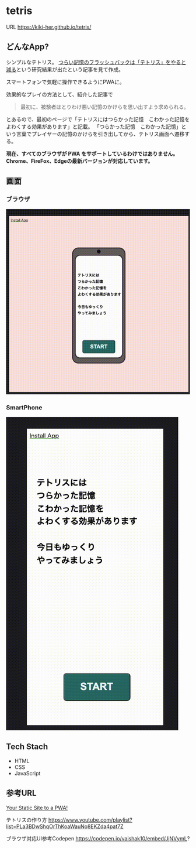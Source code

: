 # tetris

URL https://kiki-her.github.io/tetris/
## どんなApp?

シンプルなテトリス。
[つらい記憶のフラッシュバックは「テトリス」をやると減る](https://natgeo.nikkeibp.co.jp/atcl/news/23/092100485/?ST=m_news)という研究結果が出たという記事を見て作成。

スマートフォンで気軽に操作できるようにPWAに。

効果的なプレイの方法として、紹介した記事で

>最初に、被験者はとりわけ悪い記憶のかけらを思い出すよう求められる。

とあるので、最初のページで「テトリスにはつらかった記憶　こわかった記憶を　よわくする効果があります」と記載。
「つらかった記憶　こわかった記憶」という言葉でプレイヤーの記憶のかけらを引き出してから、テトリス画面へ遷移する。

**現在、すべてのブラウザが PWA をサポートしているわけではありません。Chrome、FireFox、Edgeの最新バージョンが対応しています。**

## 画面

### ブラウザ

![ブラウザでの実行](utils/browser.gif)
### SmartPhone

![iphone12Proでの実行](utils/iphone.gif)


## Tech Stach

- HTML
- CSS
- JavaScript


## 参考URL
[Your Static Site to a PWA!](https://dev.to/prorishi/your-static-site-to-a-pwa-24dl)

テトリスの作り方
https://www.youtube.com/playlist?list=PLa3BDwShqOrThKoaWauNo8EKZda4pat7Z

ブラウザ対応UI参考Codepen
https://codepen.io/vaishak10/embed/JjNVymL?